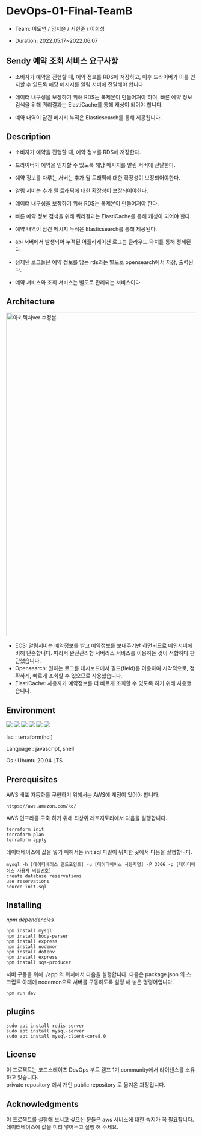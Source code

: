 # DevOps-01-Final-TeamB
- Team: 이도연 / 임지윤 / 서현준 / 이희성

- Duration: 2022.05.17~2022.06.07
## Sendy 예약 조회 서비스 요구사항

- 소비자가 예약을 진행할 때, 예약 정보를 RDS에 저장하고, 이후 드라이버가 이를 인지할 수 있도록 해당 메시지를 알림 서버에 전달해야 합니다.  

- 데이터 내구성을 보장하기 위해 RDS는 복제본이 만들어져야 하며, 빠른 예약 정보 검색을 위해 쿼리결과는 ElastiCache를 통해 캐싱이 되어야 합니다.  

- 예약 내역이 담긴 메시지 누적은 Elasticsearch를 통해 제공됩니다.  

## **Description**  

- 소비자가 예약을 진행할 때, 예약 정보를 RDS에 저장한다.  

- 드라이버가 예약을 인지할 수 있도록 해당 메시지를 알림 서버에 전달한다.  

- 예약 정보를 다루는 서버는 추가 될 트래픽에 대한 확장성이 보장되어야한다.  

- 알림 서버는 추가 될 트래픽에 대한 확장성이 보장되어야한다.  

- 데이터 내구성을 보장하기 위해 RDS는 복제본이 만들어져야 한다.  

- 빠른 예약 정보 검색을 위해 쿼리결과는 ElastiCache를 통해 캐싱이 되어야 한다.  

- 예약 내역이 담긴 메시지 누적은 Elasticsearch를 통해 제공된다.  

- api 서버에서 발생되어 누적된 어플리케이션 로그는 클라우드 와치를 통해 정제된다.  

- 정제된 로그들은 예약 정보를 담는 rds와는 별도로 opensearch에서 저장, 출력된다.  

- 예약 서비스와 조회 서비스는 별도로 관리되는 서비스이다.

## **Architecture** 

<img width="859" alt="아키텍처ver 수정본" src="https://user-images.githubusercontent.com/38162105/172106605-a929b44c-942f-4464-a1cf-bdcb15725759.PNG">

- ECS: 알림서버는 예약정보를 받고 예약정보를 보내주기만 하면되므로 메인서버에 비해 단순합니다. 따라서 완전관리형 서버리스 서비스를 이용하는 것이 적합하다 판단했습니다.
- Opensearch: 원하는 로그를 대시보드에서 필드(field)를 이용하여 시각적으로, 정확하게, 빠르게 조회할 수 있으므로 사용했습니다.
- ElastiCache: 사용자가 예약정보를 더 빠르게 조회할 수 있도록 하기 위해 사용했습니다. 

## **Environment**  
<div>
<img src="https://img.shields.io/badge/mysql-4479A1?style=for-the-badge&logo=mysql&logoColor=white">
<img src="https://img.shields.io/badge/javascript-F7DF1E?style=for-the-badge&logo=javascript&logoColor=black">
<img src="https://img.shields.io/badge/github-181717?style=for-the-badge&logo=github&logoColor=white">
<img src="https://img.shields.io/badge/linux-FCC624?style=for-the-badge&logo=linux&logoColor=black">
<img src="https://img.shields.io/badge/aws-232F3E?style=for-the-badge&logo=aws&logoColor=white">
<img src="https://img.shields.io/badge/terraform-7B42BC?style=for-the-badge&logo=terraform&logoColor=#7B42BC"> 
</div>  

Iac : terraform(hcl)  

Language : javascript, shell  

Os : Ubuntu 20.04 LTS

## **Prerequisites**

AWS 배포 자동화를 구현하기 위해서는 AWS에 계정이 있어야 합니다. 

```
https://aws.amazon.com/ko/
```  
AWS 인프라를 구축 하기 위해 최상위 레포지토리에서 다음을 실행합니다.

```
terraform init
terraform plan
terraform apply
```

데이터베이스에 값을 넣기 위해서는 init.sql 파일이 위치한 곳에서 다음을 실행합니다.

```
mysql -h [데이터베이스 엔드포인트] -u [데이터베이스 사용자명] -P 3306 -p [데이터베이스 사용자 비밀번호]
create database reservations
use reservations
source init.sql
```

## **Installing**  
*npm dependencies*
```
npm install mysql
npm install body-parser
npm install express
npm install nodemon
npm install dotenv
npm install express
npm install sqs-producer

```  

서버 구동을 위해 ./app 의 위치에서 다음을 실행합니다.
다음은 package.json 의 스크립트 아래에 nodemon으로 서버를 구동하도록 설정 해 놓은 명령어입니다.
```
npm run dev
```

## **plugins**
```
sudo apt install redis-server
sudo apt install mysql-server
sudo apt install mysql-client-core8.0
```

## **License**

이 프로젝트는 코드스테이츠 DevOps 부트 캠프 1기 community에서 라이센스를 소유하고 있습니다.  
private repository 에서 개인 public repository 로 옮겨온 과정입니다.

## **Acknowledgments**  

이 프로젝트를 실행해 보시고 싶으신 분들은 aws 서비스에 대한 숙지가 꼭 필요합니다.  
데이터베이스에 값을 미리 넣어두고 실행 해 주세요.
